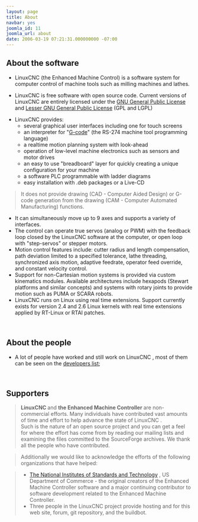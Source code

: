 ```yaml
---
layout: page
title: About
navbar: yes
joomla_id: 11
joomla_url: about
date: 2006-03-19 07:21:31.000000000 -07:00
---
```

<h2>About the software</h2>
<ul>
<li> LinuxCNC (the Enhanced Machine Control) is a software system for computer control of machine tools such as milling machines and lathes.</li>
</ul>
<ul>
<li>LinuxCNC is free software with open source code. Current versions of LinuxCNC are entirely licensed under the <a href="http://www.gnu.org/copyleft/gpl.html">GNU General Public License</a> and <a href="http://www.gnu.org/licenses/lgpl.html" title="text of the Lesser GPL">Lesser GNU General Public License</a> (GPL and LGPL) </li>
</ul>
<ul>
<li>LinuxCNC provides:   
<ul>
<li>several graphical user interfaces including one for touch screens </li>
<li>an interpreter for "<a href="{{site.url}}/docs/html/gcode.html" target="_blank">G-code</a>" (the RS-274 machine tool programming language)</li>
<li>a realtime motion planning system with look-ahead</li>
<li>operation of low-level machine electronics such as sensors and motor drives</li>
<li>an easy to use "breadboard" layer for quickly creating a unique configuration for your machine</li>
<li>a software PLC programmable with ladder diagrams</li>
<li>easy installation with .deb packages or a Live-CD</li>
</ul>
</li>
</ul>
<blockquote>It does not provide drawing (CAD - Computer Aided Design) or G-code generation from the drawing (CAM - Computer Automated Manufacturing) functions.</blockquote>
<ul>
<li>It can simultaneously move up to 9 axes and supports a variety of  interfaces. </li>
<li>The control can operate true servos (analog or PWM) with the feedback loop closed by the LinuxCNC software at the computer, or open loop with "step-servos" or stepper motors. </li>
<li>Motion control features include: cutter radius and length compensation, path deviation limited to a specified tolerance, lathe threading, synchronized axis motion, adaptive feedrate, operator feed override, and constant velocity control. </li>
<li>Support for non-Cartesian motion systems is provided via custom kinematics modules. Available architectures include hexapods (Stewart platforms and similar concepts) and systems with rotary joints to provide motion such as PUMA or SCARA robots. </li>
<li>LinuxCNC runs on Linux using real time extensions. Support currently exists for version 2.4 and 2.6 Linux kernels with real time extensions applied by RT-Linux or RTAI patches.</li>
</ul>
<p> </p>
<h2>About the people</h2>
<ul>
<li> A lot of people have worked and still work on LinuxCNC , most of them can be seen on the <a href="http://sourceforge.net/project/memberlist.php?group_id=6744" target="_blank">developers list</a>; </li>
</ul>
<p> </p>
<h2>Supporters</h2>
<blockquote><strong>LinuxCNC </strong>and <strong>the Enhanced Machine Controller </strong>are non-commercial efforts. Many individuals have contributed vast amounts of time and effort to help advance the state of LinuxCNC .<br /> Such is the nature of an open source project and you can get a feel for where the effort has come from by reading our mailing lists and examining the files committed to the SourceForge archives. We thank all the people who have contributed.</blockquote>
<blockquote>Additionally we would like to acknowledge the efforts of the following organizations that have helped:</blockquote>
<blockquote>
<ul>
<li><a href="http://www.isd.mel.nist.gov/index.htm" target="_blank">The National Institutes of Standards and Technology</a> , US Department of Commerce - the original creators of the Enhanced Machine Controller software and a major continuing contributor to software development related to the Enhanced Machine Controller.</li>
<li>Three people in the LinuxCNC project provide hosting and for this web site, forum, git repository, and the buildbot.</li>
</ul>
</blockquote>
